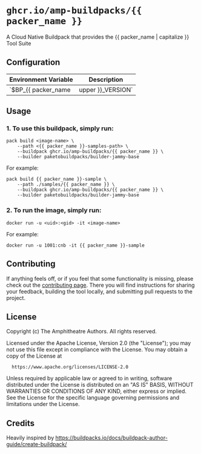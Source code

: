 # `ghcr.io/amp-buildpacks/{{ packer_name }}`

A Cloud Native Buildpack that provides the {{ packer_name | capitalize }} Tool Suite

## Configuration

| Environment Variable      | Description                                                                                                                                                                                                                                                                                       |
| ------------------------- | ------------------------------------------------------------------------------------------------------------------------------------------------------------------------------------------------------------------------------------------------------------------------------------------------- |
| `$BP_{{ packer_name | upper }}_VERSION` | Configure the version of {{ packer_name | capitalize }} to install. It can be a specific version or a wildcard like `1.*`. It defaults to the latest `1.*` version. |


## Usage

### 1. To use this buildpack, simply run:

```shell
pack build <image-name> \
    --path <{{ packer_name }}-samples-path> \
    --buildpack ghcr.io/amp-buildpacks/{{ packer_name }} \
    --builder paketobuildpacks/builder-jammy-base
```

For example:

```shell
pack build {{ packer_name }}-sample \
    --path ./samples/{{ packer_name }} \
    --buildpack ghcr.io/amp-buildpacks/{{ packer_name }} \
    --builder paketobuildpacks/builder-jammy-base
```

### 2. To run the image, simply run:

```shell
docker run -u <uid>:<gid> -it <image-name>
```

For example:

```shell
docker run -u 1001:cnb -it {{ packer_name }}-sample
```

## Contributing

If anything feels off, or if you feel that some functionality is missing, please
check out the [contributing
page](https://docs.amphitheatre.app/contributing/). There you will find
instructions for sharing your feedback, building the tool locally, and
submitting pull requests to the project.

## License

Copyright (c) The Amphitheatre Authors. All rights reserved.

Licensed under the Apache License, Version 2.0 (the "License");
you may not use this file except in compliance with the License.
You may obtain a copy of the License at

      https://www.apache.org/licenses/LICENSE-2.0

Unless required by applicable law or agreed to in writing, software
distributed under the License is distributed on an "AS IS" BASIS,
WITHOUT WARRANTIES OR CONDITIONS OF ANY KIND, either express or implied.
See the License for the specific language governing permissions and
limitations under the License.

## Credits

Heavily inspired by https://buildpacks.io/docs/buildpack-author-guide/create-buildpack/
